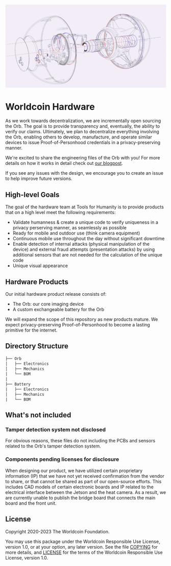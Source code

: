 ![Overview](overview.png)

# Worldcoin Hardware

As we work towards decentralization, we are incrementally open sourcing the Orb. The goal is to provide transparency and, eventually, the ability to verify our claims. Ultimately, we plan to decentralize everything involving the Orb, enabling others to develop, manufacture, and operate similar devices to issue Proof-of-Personhood credentials in a privacy-preserving manner. 

We're excited to share the engineering files of the Orb with you! For more details on how it works in detail check out [our blogpost](https://worldcoin.org/blog/tech/opening-orb-look-inside-worldcoin-biometric-imaging-device/).

If you see any issues with the design, we encourage you to create an issue to help improve future versions. 

## High-level Goals

The goal of the hardware team at Tools for Humanity is to provide products that on a high level meet the following requirements:

* Validate humanness & create a unique code to verify uniqueness in a privacy perserving manner, as seamlessly as possible
* Ready for mobile and outdoor use (think camera equipment)
* Continuous mobile use throughout the day without significant downtime
* Enable detection of internal attacks (physical manipulation of the device) and external fraud attempts (presentation attacks) by using additional sensors that are not needed for the calculation of the unique code
* Unique visual appearance

## Hardware Products

Our initial hardware product release consists of: 

* The Orb: our core imaging device
* A custom exchangeable battery for the Orb

We will expand the scope of this repository as new products mature. We expect privacy-preserving Proof-of-Personhood to become a lasting primitive for the internet.

## Directory Structure

    ├── Orb
    │   ├── Electronics
    │   ├── Mechanics
    |   └── BOM
    |
    ├── Battery
    |   ├── Electronics
    │   ├── Mechanics
    |   └── BOM

## What's not included

### Tamper detection system not disclosed 

For obvious reasons, these files do not including the PCBs and sensors related to the Orb's tamper detection system. 

### Components pending licenses for disclosure

When designing our product, we have utilized certain proprietary information (IP) that we have not yet received confirmation from the vendor to share, or that cannot be shared as part of our open-source efforts. This includes CAD models of certain electronic boards and IP related to the electrical interface between the Jetson and the heat camera. As a result, we are currently unable to publish the bridge board that connects the main board and the front unit.

## License

Copyright 2020-2023 The Worldcoin Foundation.

You may use this package under the Worldcoin Responsible Use License, version 1.0, or at your option, any later version. See the file [COPYING](COPYING.md) for more details, and [LICENSE](LICENSE.md) for the terms of the Worldcoin Responsible Use License, version 1.0.
